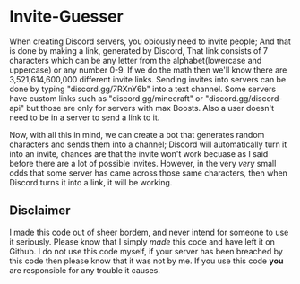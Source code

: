 # Invite-Guesser

When creating Discord servers, you obiously need to invite people; And that is done by making a link, generated by Discord, That link consists of 7 characters which can be any letter from the alphabet(lowercase and uppercase) or any number 0-9.
If we do the math then we'll know there are 3,521,614,600,000 different invite links.
Sending invites into servers can be done by typing "discord.gg/7RXnY6b" into a text channel. Some servers have custom links such as "discord.gg/minecraft" or "discord.gg/discord-api" but those are only for servers with max Boosts.
Also a user doesn't need to be in a server to send a link to it.

Now, with all this in mind, we can create a bot that generates random characters and sends them into a channel; Discord will automatically turn it into an invite, chances are that the invite won't work becuase as I said before there are a lot of possible invites.
However, in the very *very* small odds that some server has came across those same characters, then when Discord turns it into a link, it will be working.


## Disclaimer
I made this code out of sheer bordem, and never intend for someone to use it seriously.
Please know that I simply *made* this code and have left it on Github. I do not use this code myself, if your server has been breached by this code then please know that it was not by me.
If you use this code **you** are responsible for any trouble it causes.
